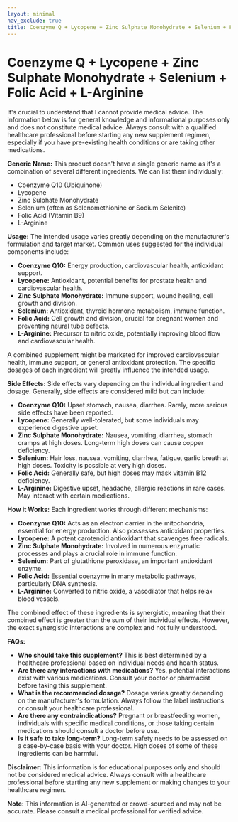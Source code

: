 ```yaml
---
layout: minimal
nav_exclude: true
title: Coenzyme Q + Lycopene + Zinc Sulphate Monohydrate + Selenium + Folic Acid + L-Arginine
---
```


# Coenzyme Q + Lycopene + Zinc Sulphate Monohydrate + Selenium + Folic Acid + L-Arginine

It's crucial to understand that I cannot provide medical advice.  The information below is for general knowledge and informational purposes only and does not constitute medical advice.  Always consult with a qualified healthcare professional before starting any new supplement regimen, especially if you have pre-existing health conditions or are taking other medications.

**Generic Name:**  This product doesn't have a single generic name as it's a combination of several different ingredients.  We can list them individually:

* Coenzyme Q10 (Ubiquinone)
* Lycopene
* Zinc Sulphate Monohydrate
* Selenium (often as Selenomethionine or Sodium Selenite)
* Folic Acid (Vitamin B9)
* L-Arginine


**Usage:**  The intended usage varies greatly depending on the manufacturer's formulation and target market.  Common uses suggested for the individual components include:

* **Coenzyme Q10:** Energy production, cardiovascular health, antioxidant support.
* **Lycopene:** Antioxidant, potential benefits for prostate health and cardiovascular health.
* **Zinc Sulphate Monohydrate:** Immune support, wound healing, cell growth and division.
* **Selenium:** Antioxidant, thyroid hormone metabolism, immune function.
* **Folic Acid:**  Cell growth and division, crucial for pregnant women and preventing neural tube defects.
* **L-Arginine:** Precursor to nitric oxide, potentially improving blood flow and cardiovascular health.


A combined supplement might be marketed for improved cardiovascular health, immune support, or general antioxidant protection.  The specific dosages of each ingredient will greatly influence the intended usage.


**Side Effects:**  Side effects vary depending on the individual ingredient and dosage.  Generally, side effects are considered mild but can include:

* **Coenzyme Q10:** Upset stomach, nausea, diarrhea.  Rarely, more serious side effects have been reported.
* **Lycopene:**  Generally well-tolerated, but some individuals may experience digestive upset.
* **Zinc Sulphate Monohydrate:**  Nausea, vomiting, diarrhea, stomach cramps at high doses.  Long-term high doses can cause copper deficiency.
* **Selenium:**  Hair loss, nausea, vomiting, diarrhea, fatigue, garlic breath at high doses.  Toxicity is possible at very high doses.
* **Folic Acid:** Generally safe, but high doses may mask vitamin B12 deficiency.
* **L-Arginine:**  Digestive upset, headache, allergic reactions in rare cases.  May interact with certain medications.


**How it Works:** Each ingredient works through different mechanisms:

* **Coenzyme Q10:** Acts as an electron carrier in the mitochondria, essential for energy production.  Also possesses antioxidant properties.
* **Lycopene:** A potent carotenoid antioxidant that scavenges free radicals.
* **Zinc Sulphate Monohydrate:**  Involved in numerous enzymatic processes and plays a crucial role in immune function.
* **Selenium:**  Part of glutathione peroxidase, an important antioxidant enzyme.
* **Folic Acid:**  Essential coenzyme in many metabolic pathways, particularly DNA synthesis.
* **L-Arginine:**  Converted to nitric oxide, a vasodilator that helps relax blood vessels.


The combined effect of these ingredients is synergistic, meaning that their combined effect is greater than the sum of their individual effects. However, the exact synergistic interactions are complex and not fully understood.


**FAQs:**

* **Who should take this supplement?**  This is best determined by a healthcare professional based on individual needs and health status.
* **Are there any interactions with medications?** Yes, potential interactions exist with various medications. Consult your doctor or pharmacist before taking this supplement.
* **What is the recommended dosage?** Dosage varies greatly depending on the manufacturer's formulation. Always follow the label instructions or consult your healthcare professional.
* **Are there any contraindications?**  Pregnant or breastfeeding women, individuals with specific medical conditions, or those taking certain medications should consult a doctor before use.
* **Is it safe to take long-term?**  Long-term safety needs to be assessed on a case-by-case basis with your doctor.  High doses of some of these ingredients can be harmful.


**Disclaimer:** This information is for educational purposes only and should not be considered medical advice.  Always consult with a healthcare professional before starting any new supplement or making changes to your healthcare regimen.


**Note:** This information is AI-generated or crowd-sourced and may not be accurate. Please consult a medical professional for verified advice.